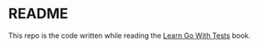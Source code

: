 # README

This repo is the code written while reading the [Learn Go With Tests](https://quii.gitbook.io/learn-go-with-tests/) book.
